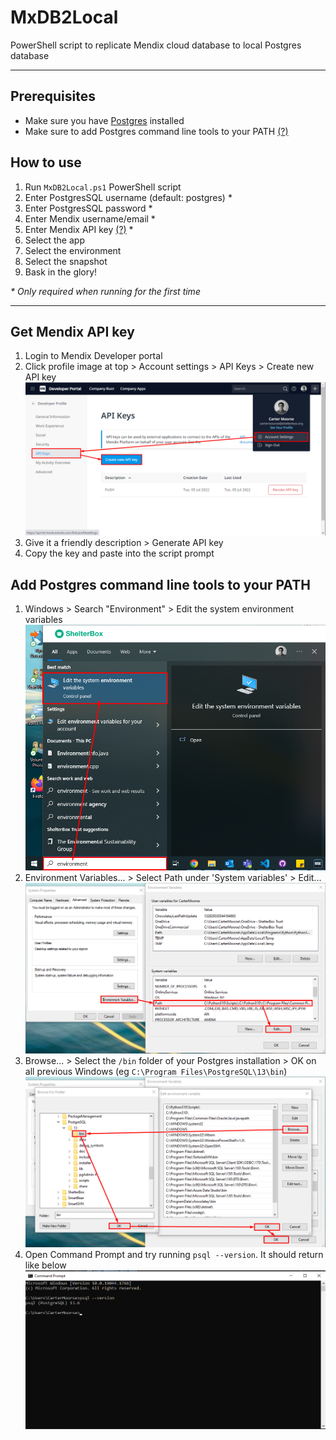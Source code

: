 # MxDB2Local
PowerShell script to replicate Mendix cloud database to local Postgres database

---

## Prerequisites
 - Make sure you have [Postgres](https://www.postgresql.org/download/windows/) installed
 - Make sure to add Postgres command line tools to your PATH [(?)](#add-postgres-command-line-tools-to-your-path)

## How to use
 1. Run `MxDB2Local.ps1` PowerShell script
 2. Enter PostgresSQL username (default: postgres) *
 3. Enter PostgresSQL password *
 4. Enter Mendix username/email *
 5. Enter Mendix API key [(?)](#get-mendix-api-key) *
 6. Select the app
 7. Select the environment
 8. Select the snapshot
 9. Bask in the glory!

*\* Only required when running for the first time*

---

## Get Mendix API key
 1. Login to Mendix Developer portal
 2. Click profile image at top > Account settings > API Keys > Create new API key ![](screenshots\Screenshot-MendixAPIKey.png)
 3. Give it a friendly description > Generate API key
 4. Copy the key and paste into the script prompt

## Add Postgres command line tools to your PATH
 1. Windows > Search "Environment" > Edit the system environment variables ![](screenshots\Screenshot-PostgresPATH1.png)
 2. Environment Variables... > Select Path under 'System variables' > Edit... ![](screenshots\Screenshot-PostgresPATH2.png)
 3. Browse... > Select the `/bin` folder of your Postgres installation > OK on all previous Windows (eg `C:\Program Files\PostgreSQL\13\bin`) ![](screenshots\Screenshot-PostgresPATH3.png)
 4. Open Command Prompt and try running `psql --version`. It should return like below ![](screenshots\Screenshot-PostgresPATH4.png)